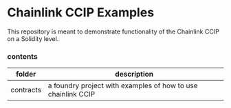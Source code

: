 # Chainlink CCIP Examples

This repository is meant to demonstrate functionality of the Chainlink CCIP on a Solidity level.

### contents

| folder    | description                                                  |
| --------- | ------------------------------------------------------------ |
| contracts | a foundry project with examples of how to use chainlink CCIP |

